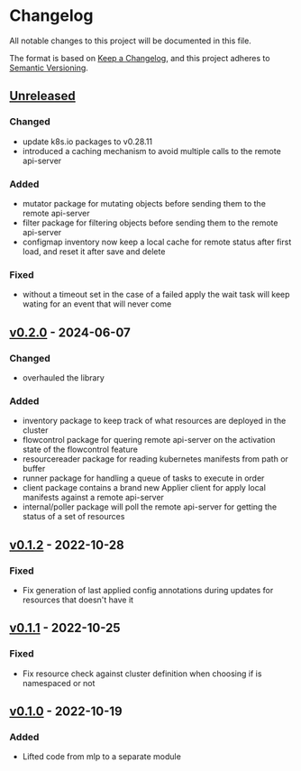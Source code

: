 # Changelog

All notable changes to this project will be documented in this file.

The format is based on [Keep a Changelog](https://keepachangelog.com/en/1.1.0/),
and this project adheres to [Semantic Versioning](https://semver.org/spec/v2.0.0.html).

## [Unreleased]

### Changed

- update k8s.io packages to v0.28.11
- introduced a caching mechanism to avoid multiple calls to the remote api-server

### Added

- mutator package for mutating objects before sending them to the remote api-server
- filter package for filtering objects before sending them to the remote api-server
- configmap inventory now keep a local cache for remote status after first load, and reset it after save and delete

### Fixed

- without a timeout set in the case of a failed apply the wait task will keep wating for an event that will never come

## [v0.2.0] - 2024-06-07

### Changed

- overhauled the library

### Added

- inventory package to keep track of what resources are deployed in the cluster
- flowcontrol package for quering remote api-server on the activation state of the flowcontrol feature
- resourcereader package for reading kubernetes manifests from path or buffer
- runner package for handling a queue of tasks to execute in order
- client package contains a brand new Applier client for apply local manifests against a remote api-server
- internal/poller package will poll the remote api-server for getting the status of a set of resources

## [v0.1.2] - 2022-10-28

### Fixed

- Fix generation of last applied config annotations during updates for resources that doesn't have it

## [v0.1.1] - 2022-10-25

### Fixed

- Fix resource check against cluster definition when choosing if is namespaced or not

## [v0.1.0] - 2022-10-19

### Added

- Lifted code from mlp to a separate module

[Unreleased]: https://github.com/mia-platform/jpl/compare/v0.2.0...HEAD
[v0.2.0]: https://github.com/mia-platform/jpl/compare/v0.1.2...v0.2.0
[v0.1.2]: https://github.com/mia-platform/jpl/compare/v0.1.1...v0.1.2
[v0.1.1]: https://github.com/mia-platform/jpl/compare/v0.1.0...v0.1.1
[v0.1.0]: https://github.com/mia-platform/jpl/releases/tag/v0.1.0
